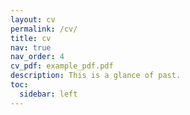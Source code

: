 ```yaml
---
layout: cv
permalink: /cv/
title: cv
nav: true
nav_order: 4
cv_pdf: example_pdf.pdf
description: This is a glance of past.
toc:
  sidebar: left
---
```

